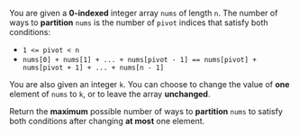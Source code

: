 You are given a **0-indexed** integer array `nums` of length `n`. The number of ways to **partition** `nums` is the number of `pivot` indices that satisfy both conditions:

- `1 <= pivot < n`
- `nums[0] + nums[1] + ... + nums[pivot - 1] == nums[pivot] + nums[pivot + 1] + ... + nums[n - 1]`

You are also given an integer `k`. You can choose to change the value of **one** element of `nums` to `k`, or to leave the array **unchanged**.

Return the **maximum** possible number of ways to **partition** `nums` to satisfy both conditions after changing **at most** one element.